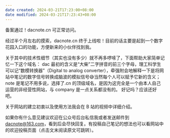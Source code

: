 ```yaml
---
date created: 2024-03-21T17:23:00+08:00
date modified: 2024-03-21T17:23:43+08:00
---
```

备案通过！dacnote.cn 可正常访问。

经过半个月左右的摸索，dacnote.cn 终于上线啦！目前的话主要是起到一个数字花园入口的功能，方便新来的小伙伴找到我。

关于其中的技术性细节（其实也没有多少）就不再多啰嗦了，下面帮助大家简单记忆一下这个域名：
dac 最初的含义是“大柴”二字拼音的前三个字母，理工科学生可以记“数模转换器”（Digital to analog converter），牵强附会地解释一下是将网站中笔记的数字信号转换成脑波的模拟信号😅当然每个人可以赋予它新的含义；note 是笔记不用多说，选择了.cn 的顶级域名，是因为这完全是一个由本人自己运营的非经营性网站，与 company 是一点关系都没有的。
好记吗？应该还好吧。

关于网站的建立初衷以及使用方法我会在 B 站的视频中详细介绍。

如果你有什么意见建议欢迎在公众号后台私信我或者发送邮件到 dacnote@163.com，看到后会尽快回复。有投稿自己笔记的想法也可以看网站中的欢迎投稿页面（点击文末阅读原文可跳转）。